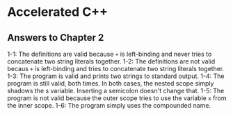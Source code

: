 # Accelerated C++
## Answers to Chapter 2

1-1: The definitions are valid because `+` is left-binding and never tries to concatenate two string literals together.
1-2: The definitions are not valid becaus `+` is left-binding and tries to concatenate two string literals together.
1-3: The program is valid and prints two strings to standard output.
1-4: The program is still valid, both times. In both cases, the nested scope simply shadows the s variable. Inserting a semicolon doesn't change that.
1-5: The program is not valid because the outer scope tries to use the variable `x` from the inner scope.
1-6: The program simply uses the compounded name.